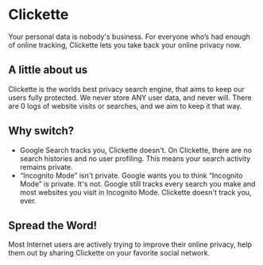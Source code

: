 # Clickette
Your personal data is nobody's business.
For everyone who’s had enough of online tracking, Clickette lets you take back your online privacy now.
## A little about us
Clickette is the worlds best privacy search engine, that aims to keep our users fully protected.
We never store ANY user data, and never will. There are 0 logs of website visits or searches, and we aim to keep it that way.
## Why switch?
- Google Search tracks you, Clickette doesn't.
On Clickette, there are no search histories and no user profiling. This means your search activity remains private.
- “Incognito Mode” isn't private.
Google wants you to think “Incognito Mode” is private. It's not. Google still tracks every search you make and most websites you visit in Incognito Mode. Clickette doesn't track you, ever.
## Spread the Word!
Most Internet users are actively trying to improve their online privacy, help them out by sharing Clickette on your favorite social network.
